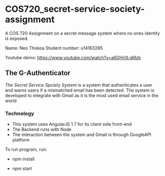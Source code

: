 # COS720_secret-service-society-assignment
A COS 720 Assignment on a secret message system where no ones identity is exposed.

Name: Neo Thokoa
Student number: u14163285

Youtube demo: https://www.youtube.com/watch?v=a6GHr0LgMzk


## The G-Authenticator

*The Secret Service Spciety System* is a system that authenticates a user and warns users if a mismatched email has been detected. The system is developed to integrate with Gmail as it is the most used email service in the world

### Technology


* This system uses AngularJS 1.7 for its client side front-end
* The Backend runs with Node
* The interaction between the system and Gmail is through GoogleAPI platform

To run program, run:
* npm install

* npm start
